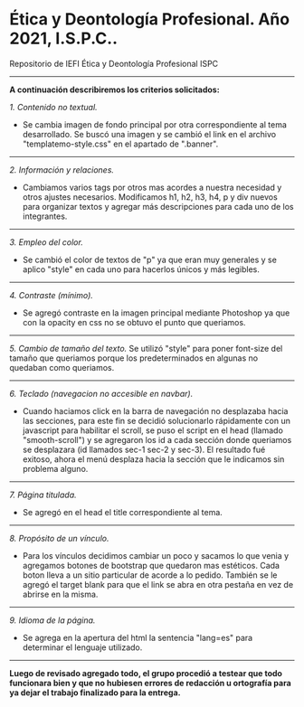 # Ética y Deontología Profesional. Año 2021, I.S.P.C..
Repositorio de IEFI Ética y Deontología Profesional ISPC
___

**A continuación describiremos los criterios solicitados:**

*1. Contenido no textual.*
  - Se cambia imagen de fondo principal por otra correspondiente al tema desarrollado. Se buscó una imagen y se cambió el link en el archivo "templatemo-style.css" en el apartado de ".banner".
___
*2. Información y relaciones.*
  - Cambiamos varios tags por otros mas acordes a nuestra necesidad y otros ajustes necesarios. Modificamos h1, h2, h3, h4, p y div nuevos para organizar textos y agregar más descripciones para cada uno de los integrantes.
___
*3. Empleo del color.*
  - Se cambió el color de textos de "p" ya que eran muy generales y se aplico "style" en cada uno para hacerlos únicos y más legibles.
___
*4. Contraste (mínimo).*
  - Se agregó contraste en la imagen principal mediante Photoshop ya que con la opacity en css no se obtuvo el punto que queriamos.
___
*5. Cambio de tamaño del texto.*
Se utilizó "style" para poner font-size del tamaño que queriamos porque los predeterminados en algunas no quedaban como queriamos. 
___
*6. Teclado (navegacion no accesible en navbar).*
  - Cuando haciamos click en la barra de navegación no desplazaba hacia las secciones, para este fin se decidió solucionarlo rápidamente con un javascript para habilitar el scroll, se puso el script en el head (llamado "smooth-scroll") y se agregaron los id a cada sección donde queriamos se desplazara (id llamados sec-1 sec-2 y sec-3). El resultado fué exitoso, ahora el menú desplaza hacia la sección que le indicamos sin problema alguno.
___
*7. Página titulada.*
  - Se agregó en el head el title correspondiente al tema.
___
*8. Propósito de un vínculo.*
  - Para los vínculos decidimos cambiar un poco y sacamos lo que venia y agregamos botones de bootstrap que quedaron mas estéticos. Cada boton lleva a un sitio particular de acorde a lo pedido. También se le agregó el target blank para que el link se abra en otra pestaña en vez de abrirse en la misma.
___
*9. Idioma de la página.*
  - Se agrega en la apertura del html la sentencia "lang=es" para determinar el lenguaje utilizado.

___

**Luego de revisado agregado todo, el grupo procedió a testear que todo funcionara bien y que no hubiesen errores de redacción u ortografía para ya dejar el trabajo finalizado para la entrega.**

